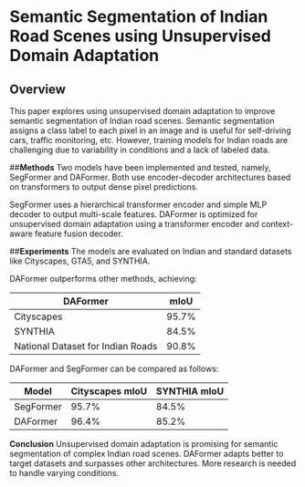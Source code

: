 # Semantic Segmentation of Indian Road Scenes using Unsupervised Domain Adaptation

## Overview

This paper explores using unsupervised domain adaptation to improve semantic segmentation of Indian road scenes. Semantic segmentation assigns a class label to each pixel in an image and is useful for self-driving cars, traffic monitoring, etc. However, training models for Indian roads are challenging due to variability in conditions and a lack of labeled data.

##**Methods**
Two models have been implemented and tested, namely, SegFormer and DAFormer. Both use encoder-decoder architectures based on transformers to output dense pixel predictions.

SegFormer uses a hierarchical transformer encoder and simple MLP decoder to output multi-scale features.
DAFormer is optimized for unsupervised domain adaptation using a transformer encoder and context-aware feature fusion decoder.

##**Experiments**
The models are evaluated on Indian and standard datasets like Cityscapes, GTA5, and SYNTHIA. 

DAFormer outperforms other methods, achieving:

| DAFormer | mIoU |
|-|-| 
| Cityscapes | 95.7% |
| SYNTHIA | 84.5% |
| National Dataset for Indian Roads | 90.8% |

DAFormer and SegFormer can be compared as follows:

| Model | Cityscapes mIoU | SYNTHIA mIoU | 
|-|-|-|  
| SegFormer | 95.7% | 84.5% |
| DAFormer | 96.4% | 85.2% |

**Conclusion**
Unsupervised domain adaptation is promising for semantic segmentation of complex Indian road scenes. DAFormer adapts better to target datasets and surpasses other architectures. More research is needed to handle varying conditions.
